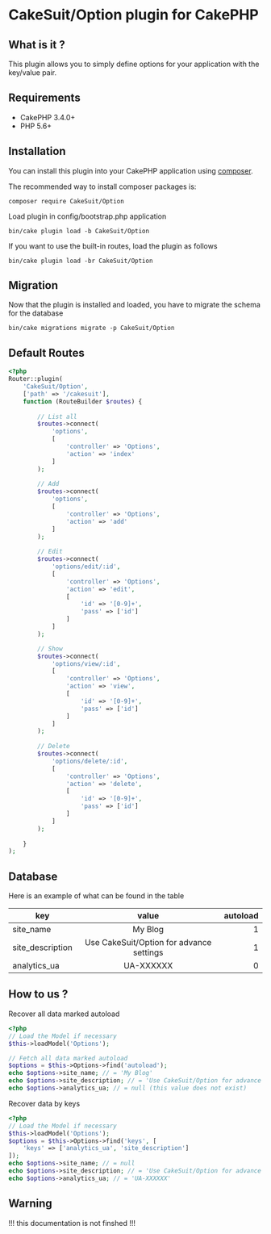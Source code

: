 # CakeSuit/Option plugin for CakePHP
## What is it ?
This plugin allows you to simply define options for your application with the key/value pair.
## Requirements
* CakePHP 3.4.0+
* PHP 5.6+
## Installation

You can install this plugin into your CakePHP application using [composer](http://getcomposer.org).

The recommended way to install composer packages is:

```
composer require CakeSuit/Option
```

Load plugin in config/bootstrap.php application
```
bin/cake plugin load -b CakeSuit/Option
```

If you want to use the built-in routes, load the plugin as follows
```
bin/cake plugin load -br CakeSuit/Option
```

## Migration
Now that the plugin is installed and loaded, you have to migrate the schema for the database
```
bin/cake migrations migrate -p CakeSuit/Option
```

## Default Routes
```php
<?php
Router::plugin(
    'CakeSuit/Option',
    ['path' => '/cakesuit'],
    function (RouteBuilder $routes) {
        
        // List all
        $routes->connect(
            'options', 
            [
                'controller' => 'Options', 
                'action' => 'index'
            ]
        );
        
        // Add
        $routes->connect(
            'options', 
            [
                'controller' => 'Options', 
                'action' => 'add'
            ]
        );
        
        // Edit
        $routes->connect(
            'options/edit/:id', 
            [
                'controller' => 'Options', 
                'action' => 'edit', 
                [
                    'id' => '[0-9]+',
                    'pass' => ['id']
                ]
            ]
        );

        // Show
        $routes->connect(
            'options/view/:id', 
            [
                'controller' => 'Options', 
                'action' => 'view', 
                [
                    'id' => '[0-9]+',
                    'pass' => ['id']
                ]
            ]
        );
        
        // Delete
        $routes->connect(
            'options/delete/:id', 
            [
                'controller' => 'Options', 
                'action' => 'delete', 
                [
                    'id' => '[0-9]+',
                    'pass' => ['id']
                ]
            ]
        );
        
    }
);
```

## Database
Here is an example of what can be found in the table

| key | value | autoload |
|-----|:-----:|---------:|
|site_name|My Blog|1|
|site_description|Use CakeSuit/Option for advance settings|1|
|analytics_ua|UA-XXXXXX|0|

## How to us ?
Recover all data marked autoload
```php
<?php
// Load the Model if necessary
$this->loadModel('Options');

// Fetch all data marked autoload
$options = $this->Options->find('autoload');
echo $options->site_name; // = 'My Blog'
echo $options->site_description; // = 'Use CakeSuit/Option for advance settings'
echo $options->analytics_ua; // = null (this value does not exist)
```

Recover data by keys
```php
<?php
// Load the Model if necessary
$this->loadModel('Options');
$options = $this->Options->find('keys', [
    'keys' => ['analytics_ua', 'site_description']
]);
echo $options->site_name; // = null
echo $options->site_description; // = 'Use CakeSuit/Option for advance settings'
echo $options->analytics_ua; // = 'UA-XXXXXX'
```


## Warning
!!! this documentation is not finshed !!!


